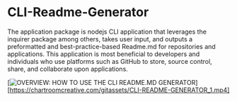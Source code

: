 # CLI-Readme-Generator
The application package is nodejs CLI application that leverages the inquirer package among others, takes user input, and outputs a preformatted and best-practice-based Readme.md for repositories and applications.  This application is most beneficial to developers and individuals who use platforms such as GitHub to store, source control, share, and collaborate upon applications.

[![OVERVIEW: HOW TO USE THE CLI README.MD GENERATOR](https://chartroomcreative.com/gitassets/CLI-README-GENERATOR_1.jpg)][https://chartroomcreative.com/gitassets/CLI-README-GENERATOR_1.mp4]
